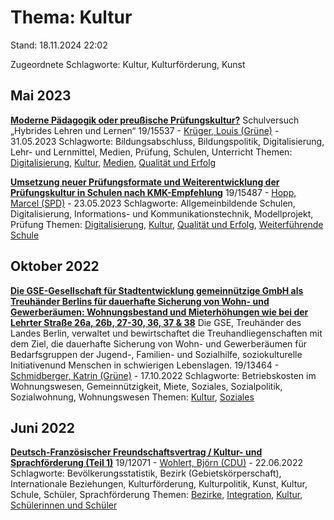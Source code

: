 # Thema: Kultur

Stand: 18.11.2024 22:02

Zugeordnete Schlagworte: Kultur, Kulturförderung, Kunst

## Mai 2023
**[Moderne Pädagogik oder preußische Prüfungskultur?](https://pardok.parlament-berlin.de/starweb/adis/citat/VT/19/SchrAnfr/S19-15537.pdf)**
Schulversuch „Hybrides Lehren und Lernen“
19/15537 - [Krüger, Louis (Grüne)](autor_krueger_louis_gruene.md) - 31.05.2023
Schlagworte: Bildungsabschluss, Bildungspolitik, Digitalisierung, Lehr- und Lernmittel, Medien, Prüfung, Schulen, Unterricht
Themen: [Digitalisierung](thema_digitalisierung.md), [Kultur](thema_kultur.md), [Medien](thema_medien.md), [Qualität und Erfolg](thema_qualitaet_und_erfolg.md)

**[Umsetzung neuer Prüfungsformate und Weiterentwicklung der Prüfungskultur in Schulen nach KMK-Empfehlung](https://pardok.parlament-berlin.de/starweb/adis/citat/VT/19/SchrAnfr/S19-15487.pdf)**
19/15487 - [Hopp, Marcel (SPD)](autor_hopp_marcel_spd.md) - 23.05.2023
Schlagworte: Allgemeinbildende Schulen, Digitalisierung, Informations- und Kommunikationstechnik, Modellprojekt, Prüfung
Themen: [Digitalisierung](thema_digitalisierung.md), [Kultur](thema_kultur.md), [Qualität und Erfolg](thema_qualitaet_und_erfolg.md), [Weiterführende Schule](thema_weiterfuehrende_schule.md)

## Oktober 2022
**[Die GSE-Gesellschaft für Stadtentwicklung gemeinnützige GmbH als Treuhänder Berlins für dauerhafte Sicherung von Wohn- und Gewerberäumen: Wohnungsbestand und Mieterhöhungen wie bei der Lehrter Straße 26a, 26b, 27-30, 36, 37 & 38](https://pardok.parlament-berlin.de/starweb/adis/citat/VT/19/SchrAnfr/S19-13464.pdf)**
Die GSE, Treuhänder des Landes Berlin, verwaltet und bewirtschaftet die Treuhandliegenschaften mit dem Ziel, die dauerhafte Sicherung von Wohn- und Gewerberäumen für Bedarfsgruppen der Jugend-, Familien- und Sozialhilfe, soziokulturelle Initiativenund Menschen in schwierigen Lebenslagen.
19/13464 - [Schmidberger, Katrin (Grüne)](autor_schmidberger_katrin_gruene.md) - 17.10.2022
Schlagworte: Betriebskosten im Wohnungswesen, Gemeinnützigkeit, Miete, Soziales, Sozialpolitik, Sozialwohnung, Wohnungswesen
Themen: [Kultur](thema_kultur.md), [Soziales](thema_soziales.md)

## Juni 2022
**[Deutsch-Französischer Freundschaftsvertrag / Kultur- und Sprachförderung (Teil 1)](https://pardok.parlament-berlin.de/starweb/adis/citat/VT/19/SchrAnfr/S19-12071.pdf)**
19/12071 - [Wohlert, Björn (CDU)](autor_wohlert_bjoern_cdu.md) - 22.06.2022
Schlagworte: Bevölkerungsstatistik, Bezirk (Gebietskörperschaft), Internationale Beziehungen, Kulturförderung, Kulturpolitik, Kunst, Kultur, Schule, Schüler, Sprachförderung
Themen: [Bezirke](thema_bezirke.md), [Integration](thema_integration.md), [Kultur](thema_kultur.md), [Schülerinnen und Schüler](thema_schuelerinnen_und_schueler.md)

